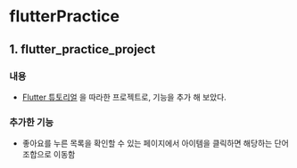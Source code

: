 # flutterPractice

## 1. flutter_practice_project
### 내용
- [Flutter 튜토리얼](https://codelabs.developers.google.com/codelabs/flutter-codelab-first?hl=ko#8) 을 따라한 프로젝트로, 기능을 추가 해 보았다.
### 추가한 기능
- 좋아요를 누른 목록을 확인할 수 있는 페이지에서 아이템을 클릭하면 해당하는 단어 조합으로 이동함